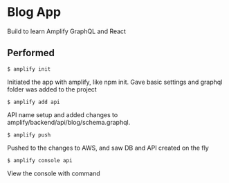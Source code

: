 # Blog App

Build to learn Amplify GraphQL and React

## Performed

    $ amplify init
    
Initiated the app with amplify, like npm init. Gave basic settings and graphql folder was added to the project

    $ amplify add api

API name setup and added changes to amplify/backend/api/blog/schema.graphql.

    $ amplify push
Pushed to the changes to AWS, and saw DB and API created on the fly

    $ amplify console api
View the console with command


